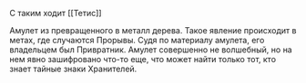 С таким ходит [[Тетис]]

Амулет из превращенного в металл дерева. Такое явление происходит в метах, где случаются Прорывы. Судя по материалу амулета, его владельцем был Привратник. 
Амулет совершенно не волшебный, но на нем явно зашифровано что-то еще, что может найти только тот, кто знает тайные знаки Хранителей.